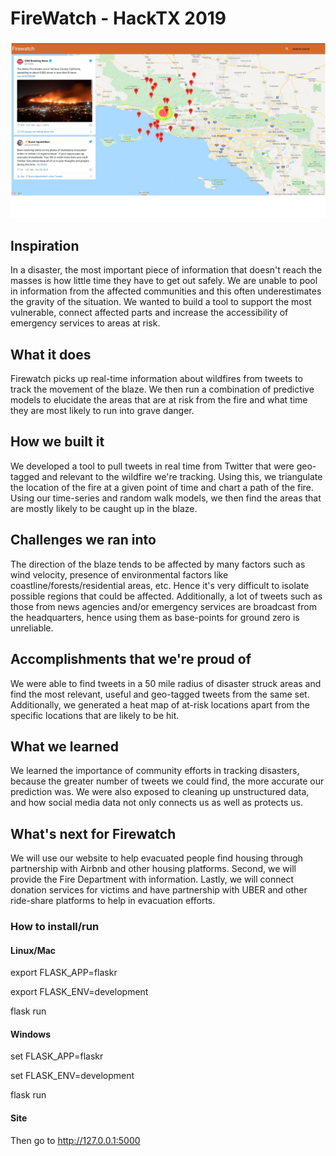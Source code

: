 # FireWatch - HackTX 2019

![Firewatch Screenshot](https://raw.githubusercontent.com/SyedAbutalib/FireWatch/master/Firewatch-screenshot.png)

## Inspiration
In a disaster, the most important piece of information that doesn't reach the masses is how little time they have to get out safely. We are unable to pool in information from the affected communities and this often underestimates the gravity of the situation. We wanted to build a tool to support the most vulnerable, connect affected parts and increase the accessibility of emergency services to areas at risk.

## What it does
Firewatch picks up real-time information about wildfires from tweets to track the movement of the blaze. We then run a combination of predictive models to elucidate the areas that are at risk from the fire and what time they are most likely to run into grave danger.

## How we built it
We developed a tool to pull tweets in real time from Twitter that were geo-tagged and relevant to the wildfire we're tracking. Using this, we triangulate the location of the fire at a given point of time and chart a path of the fire. Using our time-series and random walk models, we then find the areas that are mostly likely to be caught up in the blaze.

## Challenges we ran into
The direction of the blaze tends to be affected by many factors such as wind velocity, presence of environmental factors like coastline/forests/residential areas, etc. Hence it's very difficult to isolate possible regions that could be affected. Additionally, a lot of tweets such as those from news agencies and/or emergency services are broadcast from the headquarters, hence using them as base-points for ground zero is unreliable.

## Accomplishments that we're proud of
We were able to find tweets in a 50 mile radius of disaster struck areas and find the most relevant, useful and geo-tagged tweets from the same set. Additionally, we generated a heat map of at-risk locations apart from the specific locations that are likely to be hit.

## What we learned
We learned the importance of community efforts in tracking disasters, because the greater number of tweets we could find, the more accurate our prediction was. We were also exposed to cleaning up unstructured data, and how social media data not only connects us as well as protects us.

## What's next for Firewatch
We will use our website to help evacuated people find housing through partnership with Airbnb and other housing platforms. Second, we will provide the Fire Department with information. Lastly, we will connect donation services for victims and have partnership with UBER and other ride-share platforms to help in evacuation efforts.

### How to install/run

#### Linux/Mac
export FLASK_APP=flaskr

export FLASK_ENV=development

flask run

#### Windows
set FLASK_APP=flaskr

set FLASK_ENV=development

flask run

#### Site
Then go to http://127.0.0.1:5000
